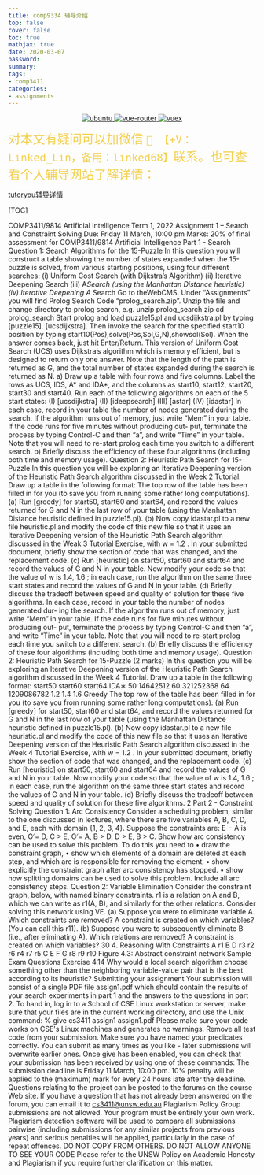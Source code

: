```yaml
---
title: comp9334 辅导介绍
top: false
cover: false
toc: true
mathjax: true
date: 2020-03-07
password:
summary:
tags:
- comp3411
categories:
- assignments
---
```



<p align="center">
  <a href="https://github.com/vuejs/vue">
    <img src="https://img.shields.io/badge/专业-辅导-brightgreen.svg" alt="ubuntu">
  </a>
  <a href="https://github.com/vuejs/vue-router">
    <img src="https://img.shields.io/badge/A+不是梦-留学生的福音-brightred.svg" alt="vue-router">
  </a>
  <a href="https://github.com/vuejs/vuex">
    <img src="https://img.shields.io/badge/加微信搜ID-Tutor下划线0914-brightgreen.svg" alt="vuex">
  </a>
</p>  


<span style="color: #f2cf4a;  font-family: Babas; font-size: 25px;">对本文有疑问可以加微信 `📩 【+V：Linked_Lin，备用：linked68】`联系。也可查看个人辅导网站了解详情：</span>

[tutoryou辅导详情](https://tutoryou.github.io/)



[TOC]





COMP3411/9814 Artificial Intelligence
Term 1, 2022
Assignment 1 – Search and Constraint Solving
Due: Friday 11 March, 10:00 pm
Marks: 20% of final assessment for COMP3411/9814 Artificial Intelligence
Part 1 - Search
Question 1: Search Algorithms for the 15-Puzzle
In this question you will construct a table showing the number of states expanded
when the 15-puzzle is solved, from various starting positions, using four different
searches:
(i) Uniform Cost Search (with Dijkstra’s Algorithm)
(ii) Iterative Deepening Search
(iii) A*Search (using the Manhattan Distance heuristic)
(iv) Iterative Deepening A* Search
Go to theWebCMS. Under “Assignments” you will find Prolog Search Code
“prolog_search.zip”. Unzip the file and change directory to prolog search, e.g.
unzip prolog_search.zip
cd prolog_search
Start prolog and load puzzle15.pl and ucsdijkstra.pl by typing
[puzzle15].
[ucsdijkstra].
Then invoke the search for the specified start10 position by typing
start10(Pos),solve(Pos,Sol,G,N),showsol(Sol).
When the answer comes back, just hit Enter/Return. This version of Uniform Cost
Search (UCS) uses Dijkstra’s algorithm which is memory efficient, but is designed to
return only one answer. Note that the length of the path is returned as G, and the total
number of states expanded during the search is returned as N.
a) Draw up a table with four rows and five columns. Label the rows as UCS, IDS, A*
and IDA*, and the columns as start10, start12, start20, start30
and start40. Run each of the following algorithms on each of the 5 start states:
(I)
[ucsdijkstra]
(II)
[ideepsearch]
(III)
[astar]
(IV)
[idastar]
In each case, record in your table the number of nodes generated during the search.
If the algorithm runs out of memory, just write “Mem” in your table. If the code
runs for five minutes without producing out- put, terminate the process by typing
Control-C and then “a”, and write “Time” in your table. Note that you will need
to re-start prolog each time you switch to a different search.
b) Briefly discuss the efficiency of these four algorithms (including both time and
memory usage).
Question 2: Heuristic Path Search for 15-Puzzle
In this question you will be exploring an Iterative Deepening version of the Heuristic
Path Search algorithm discussed in the Week 2 Tutorial. Draw up a table in the
following format:
The top row of the table has been filled in for you (to save you from running some
rather long computations).
(a) Run [greedy] for start50, start60 and start64, and record the values returned for G
and N in the last row of your table (using the Manhattan Distance heuristic defined
in puzzle15.pl).
(b) Now copy idastar.pl to a new file heuristic.pl and modify the code of this new file
so that it uses an Iterative Deepening version of the Heuristic Path Search algorithm
discussed in the Weak 3 Tutorial Exercise, with w = 1.2 .
In your submitted document, briefly show the section of code that was changed, and
the replacement code.
(c) Run [heuristic] on start50, start60 and start64 and record the values of G and N in
your table. Now modify your code so that the value of w is 1.4, 1.6 ; in each case,
run the algorithm on the same three start states and record the values of G and N in
your table.
(d) Briefly discuss the tradeoff between speed and quality of solution for these five
algorithms.
In each case, record in your table the number of nodes generated dur-
ing the search. If the algorithm runs out of memory, just write “Mem”
in your table. If the code runs for five minutes without producing out-
put, terminate the process by typing Control-C and then “a”, and write
“Time” in your table. Note that you will need to re-start prolog each
time you switch to a different search.
(b) Briefly discuss the efficiency of these four algorithms (including both time
and memory usage).
Question 2: Heuristic Path Search for 15-Puzzle (2 marks)
In this question you will be exploring an Iterative Deepening version of the
Heuristic Path Search algorithm discussed in the Week 4 Tutorial. Draw up
a table in the following format:
start50
start60
start64
IDA∗
50
14642512
60
321252368
64
1209086782
1.2
1.4
1.6
Greedy
The top row of the table has been filled in for you (to save you from running
some rather long computations).
(a) Run [greedy] for start50, start60 and start64, and record the values
returned for G and N in the last row of your table (using the Manhattan
Distance heuristic defined in puzzle15.pl).
(b) Now copy idastar.pl to a new file heuristic.pl and modify the code of
this new file so that it uses an Iterative Deepening version of the Heuristic
Path Search algorithm discussed in the Week 4 Tutorial Exercise, with
w = 1.2 .
In your submitted document, briefly show the section of code that was
changed, and the replacement code.
(c) Run [heuristic] on start50, start60 and start64 and record the
values of G and N in your table. Now modify your code so that the value
of w is 1.4, 1.6 ; in each case, run the algorithm on the same three start
states and record the values of G and N in your table.
(d) Briefly discuss the tradeoff between speed and quality of solution for
these five algorithms.
2
Part 2 - Constraint Solving
Question 1: Arc Consistency
Consider a scheduling problem, similar to the one discussed in lectures, where there are
five variables A, B, C, D, and E, each with domain {1, 2, 3, 4}. Suppose the constraints
are: E − A is even, C ̸= D, C > E, C ̸= A, B > D, D > E, B > C.
Show how arc consistency can be used to solve this problem. To do this you need to
• draw the constraint graph,
• show which elements of a domain are deleted at each step, and which arc is
responsible for removing the element,
• show explicitly the constraint graph after arc consistency has stopped.
• show how splitting domains can be used to solve this problem. Include all arc
consistency steps.
Question 2: Variable Elimination
Consider the constraint graph, below, with named binary constraints. r1 is a relation on
A and B, which we can write as r1(A, B), and similarly for the other relations. Consider
solving this network using VE.
(a) Suppose you were to eliminate variable A. Which constraints are removed? A
constraint is created on which variables? (You can call this r11).
(b) Suppose you were to subsequently eliminate B (i.e., after eliminating A). Which
relations are removed? A constraint is created on which variables?
30
4. Reasoning With Constraints
A
r1
B
D
r3
r2
r6
r4
r7
r5
C
E
F
G
r8
r9
r10
Figure 4.3: Abstract constraint network
Sample Exam Questions
Exercise 4.14 Why would a local search algorithm choose something other than the
neighboring variable-value pair that is the best according to its heuristic?
Submitting your assignment
Your submission will consist of a single PDF file assign1.pdf which should contain the
results of your search experiments in part 1 and the answers to the questions in part 2.
To hand in, log in to a School of CSE Linux workstation or server, make sure that your
files are in the current working directory, and use the Unix command:
% give cs3411 assign1 assign1.pdf
Please make sure your code works on CSE's Linux machines and generates no
warnings. Remove all test code from your submission. Make sure you have named
your predicates correctly.
You can submit as many times as you like - later submissions will overwrite earlier
ones. Once give has been enabled, you can check that your submission has been
received by using one of these commands:
The submission deadline is Friday 11 March, 10:00 pm.
10% penalty will be applied to the (maximum) mark for every 24 hours late after the
deadline.
Questions relating to the project can be posted to the forums on the course Web site.
If you have a question that has not already been answered on the forum, you can email
it to cs3411@unsw.edu.au
Plagiarism Policy
Group submissions are not allowed. Your program must be entirely your own work.
Plagiarism detection software will be used to compare all submissions pairwise
(including submissions for any similar projects from previous years) and serious
penalties will be applied, particularly in the case of repeat offences.
DO NOT COPY FROM OTHERS. DO NOT ALLOW ANYONE TO SEE YOUR
CODE
Please refer to the UNSW Policy on Academic Honesty and Plagiarism if you require
further clarification on this matter.




